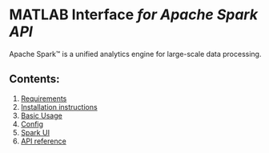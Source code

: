 # MATLAB Interface *for Apache Spark API*

Apache Spark™ is a unified analytics engine for large-scale data processing.

## Contents:

1. [Requirements](Requirements.md)
2. [Installation instructions](Installation.md)
3. [Basic Usage](Usage.md)
4. [Config](Config.md)
5. [Spark UI](SparkUI.md)
6. [API reference](SparkApiRef.md)

[//]: #  (Copyright 2021 The MathWorks, Inc.)
